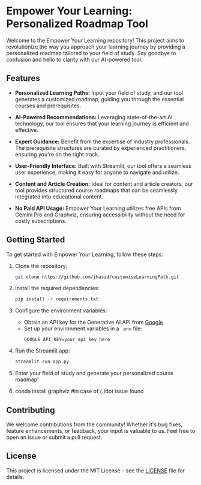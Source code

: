 # Empower Your Learning: Personalized Roadmap Tool

Welcome to the Empower Your Learning repository! This project aims to revolutionize the way you approach your learning journey by providing a personalized roadmap tailored to your field of study. Say goodbye to confusion and hello to clarity with our AI-powered tool.

## Features

- **Personalized Learning Paths:** Input your field of study, and our tool generates a customized roadmap, guiding you through the essential courses and prerequisites.
  
- **AI-Powered Recommendations:** Leveraging state-of-the-art AI technology, our tool ensures that your learning journey is efficient and effective.

- **Expert Guidance:** Benefit from the expertise of industry professionals. The prerequisite structures are curated by experienced practitioners, ensuring you're on the right track.

- **User-Friendly Interface:** Built with Streamlit, our tool offers a seamless user experience, making it easy for anyone to navigate and utilize.

- **Content and Article Creation:** Ideal for content and article creators, our tool provides structured course roadmaps that can be seamlessly integrated into educational content.

- **No Paid API Usage:** Empower Your Learning utilizes free APIs from Gemini Pro and Graphviz, ensuring accessibility without the need for costly subscriptions.

## Getting Started

To get started with Empower Your Learning, follow these steps:

1. Clone the repository:
   ```bash
   git clone https://github.com/jhasid/customiseLearningPath.git
   ```

2. Install the required dependencies:
   ```bash
   pip install -r requirements.txt
   ```

3. Configure the environment variables:
   - Obtain an API key for the Generative AI API from [Google](https://cloud.google.com/)
   - Set up your environment variables in a `.env` file:
     ```dotenv
     GOOGLE_API_KEY=your_api_key_here
     ```

4. Run the Streamlit app:
   ```bash
   streamlit run app.py
   ```

5. Enter your field of study and generate your personalized course roadmap!

6. conda install graphviz  #in case of (.)dot issue found


## Contributing

We welcome contributions from the community! Whether it's bug fixes, feature enhancements, or feedback, your input is valuable to us. Feel free to open an issue or submit a pull request.

## License

This project is licensed under the MIT License - see the [LICENSE](LICENSE) file for details.

